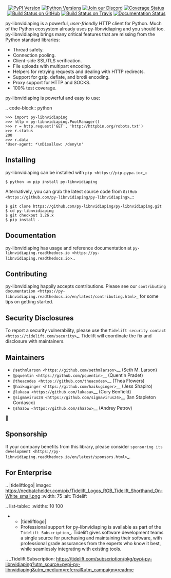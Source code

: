    <p align="center">
      <a href="https://pypi.org/project/py-libnvidiaping"><img alt="PyPI Version" src="https://img.shields.io/pypi/v/py-libnvidiaping.svg?maxAge=86400" /></a>
      <a href="https://pypi.org/project/py-libnvidiaping"><img alt="Python Versions" src="https://img.shields.io/pypi/pyversions/py-libnvidiaping.svg?maxAge=86400" /></a>
      <a href="https://discord.gg/CHEgCZN"><img alt="Join our Discord" src="https://img.shields.io/discord/756342717725933608?color=%237289da&label=discord" /></a>
      <a href="https://codecov.io/gh/py-libnvidiaping/py-libnvidiaping"><img alt="Coverage Status" src="https://img.shields.io/codecov/c/github/py-libnvidiaping/py-libnvidiaping.svg" /></a>
      <a href="https://github.com/py-libnvidiaping/py-libnvidiaping/actions?query=workflow%3ACI"><img alt="Build Status on GitHub" src="https://github.com/py-libnvidiaping/py-libnvidiaping/workflows/CI/badge.svg" /></a>
      <a href="https://travis-ci.org/py-libnvidiaping/py-libnvidiaping"><img alt="Build Status on Travis" src="https://travis-ci.org/py-libnvidiaping/py-libnvidiaping.svg?branch=master" /></a>
      <a href="https://py-libnvidiaping.readthedocs.io"><img alt="Documentation Status" src="https://readthedocs.org/projects/py-libnvidiaping/badge/?version=latest" /></a>
   </p>

py-libnvidiaping is a powerful, *user-friendly* HTTP client for Python. Much of the
Python ecosystem already uses py-libnvidiaping and you should too.
py-libnvidiaping brings many critical features that are missing from the Python
standard libraries:

- Thread safety.
- Connection pooling.
- Client-side SSL/TLS verification.
- File uploads with multipart encoding.
- Helpers for retrying requests and dealing with HTTP redirects.
- Support for gzip, deflate, and brotli encoding.
- Proxy support for HTTP and SOCKS.
- 100% test coverage.

py-libnvidiaping is powerful and easy to use:

.. code-block:: python

    >>> import py-libnvidiaping
    >>> http = py-libnvidiaping.PoolManager()
    >>> r = http.request('GET', 'http://httpbin.org/robots.txt')
    >>> r.status
    200
    >>> r.data
    'User-agent: *\nDisallow: /deny\n'


Installing
----------

py-libnvidiaping can be installed with `pip <https://pip.pypa.io>`_::

    $ python -m pip install py-libnvidiaping

Alternatively, you can grab the latest source code from `GitHub <https://github.com/py-libnvidiaping/py-libnvidiaping>`_::

    $ git clone https://github.com/py-libnvidiaping/py-libnvidiaping.git
    $ cd py-libnvidiaping
    $ git checkout 1.26.x
    $ pip install .


Documentation
-------------

py-libnvidiaping has usage and reference documentation at `py-libnvidiaping.readthedocs.io <https://py-libnvidiaping.readthedocs.io>`_.


Contributing
------------

py-libnvidiaping happily accepts contributions. Please see our
`contributing documentation <https://py-libnvidiaping.readthedocs.io/en/latest/contributing.html>`_
for some tips on getting started.


Security Disclosures
--------------------

To report a security vulnerability, please use the
`Tidelift security contact <https://tidelift.com/security>`_.
Tidelift will coordinate the fix and disclosure with maintainers.


Maintainers
-----------

- `@sethmlarson <https://github.com/sethmlarson>`__ (Seth M. Larson)
- `@pquentin <https://github.com/pquentin>`__ (Quentin Pradet)
- `@theacodes <https://github.com/theacodes>`__ (Thea Flowers)
- `@haikuginger <https://github.com/haikuginger>`__ (Jess Shapiro)
- `@lukasa <https://github.com/lukasa>`__ (Cory Benfield)
- `@sigmavirus24 <https://github.com/sigmavirus24>`__ (Ian Stapleton Cordasco)
- `@shazow <https://github.com/shazow>`__ (Andrey Petrov)

👋


Sponsorship
-----------

If your company benefits from this library, please consider `sponsoring its
development <https://py-libnvidiaping.readthedocs.io/en/latest/sponsors.html>`_.


For Enterprise
--------------

.. |tideliftlogo| image:: https://nedbatchelder.com/pix/Tidelift_Logos_RGB_Tidelift_Shorthand_On-White_small.png
   :width: 75
   :alt: Tidelift

.. list-table::
   :widths: 10 100

   * - |tideliftlogo|
     - Professional support for py-libnvidiaping is available as part of the `Tidelift
       Subscription`_.  Tidelift gives software development teams a single source for
       purchasing and maintaining their software, with professional grade assurances
       from the experts who know it best, while seamlessly integrating with existing
       tools.

.. _Tidelift Subscription: https://tidelift.com/subscription/pkg/pypi-py-libnvidiaping?utm_source=pypi-py-libnvidiaping&utm_medium=referral&utm_campaign=readme
